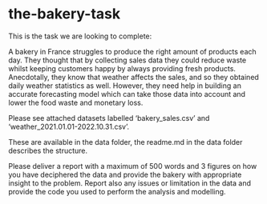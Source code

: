 # the-bakery-task

This is the task we are looking to complete:

A bakery in France struggles to produce the right amount of products each day. They thought that by collecting sales data they could reduce waste whilst keeping customers happy by always providing fresh products. Anecdotally, they know that weather affects the sales, and so they obtained daily weather statistics as well. However, they need help in building an accurate forecasting model which can take those data into account and lower the food waste and monetary loss.

 

Please see attached datasets labelled ‘bakery_sales.csv’ and ‘weather_2021.01.01-2022.10.31.csv’.

These are available in the data folder, the readme.md in the data folder describes the structure.

 

Please deliver a report with a maximum of 500 words and 3 figures on how you have deciphered the data and provide the bakery with appropriate insight to the problem. Report also any issues or limitation in the data and provide the code you used to perform the analysis and modelling.


